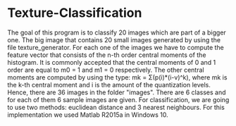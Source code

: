 # Texture-Classification
The goal of this program is to classify 20 images which are part of a bigger one. The big image that contains 20 small images generated by using the file texture_generator. For each one of the images we have to compute the feature vector that consists of the n-th order central moments of the histogram. It is commonly accepted that the central moments of 0 and 1 order are equal to  m0 = 1 and m1 = 0 respectively. The other central moments are computed by using the type: mk = Σ(p(i)*(i-v)^k), where mk is the k-th central moment and i is the amount of the quantization levels. Hence, there are 36 images in the folder "images". There are 6 classes and for each of them 6 sample images are given. For classification, we are going to use two methods: euclidean distance and 3 nearest neighbours. For this implementation we used Matlab R2015a in Windows 10.
